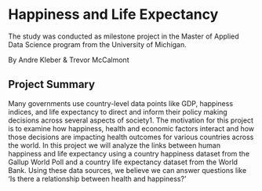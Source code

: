 # Happiness and Life Expectancy

The study was conducted as milestone project in the Master of Applied Data Science program from the University of Michigan.

By Andre Kleber & Trevor McCalmont
 
## Project Summary
Many governments use country-level data points like GDP, happiness indices, and life expectancy to direct and inform their policy making decisions across several aspects of society1. The motivation for this project is to examine how happiness, health and economic factors interact and how those decisions are impacting health outcomes for various countries across the world. In this project we will analyze the links between human happiness and life expectancy using a country happiness dataset from the Gallup World Poll and a country life expectancy dataset from the World Bank. Using these data sources, we believe we can answer questions like ‘Is there a relationship between health and happiness?’
